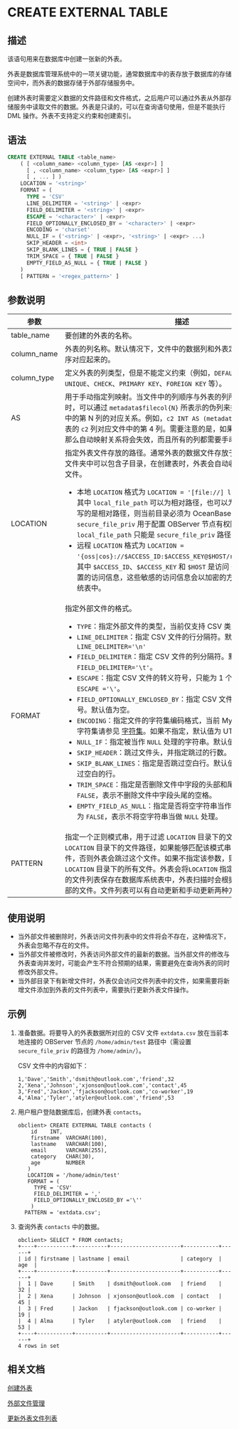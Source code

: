 # CREATE EXTERNAL TABLE

## 描述

该语句用来在数据库中创建一张新的外表。

外表是数据库管理系统中的一项关键功能，通常数据库中的表存放于数据库的存储空间中，而外表的数据存储于外部存储服务中。

创建外表时需要定义数据的文件路径和文件格式，之后用户可以通过外表从外部存储服务中读取文件的数据。外表是只读的，可以在查询语句使用，但是不能执行 DML 操作。外表不支持定义约束和创建索引。

## 语法

```sql
CREATE EXTERNAL TABLE <table_name>
    ( [ <column_name> <column_type> [AS <expr>] ]
      [ , <column_name> <column_type> [AS <expr>] ]
      [ , ... ] )
    LOCATION = '<string>'
    FORMAT = (
      TYPE = 'CSV'
      LINE_DELIMITER = '<string>' | <expr>
      FIELD_DELIMITER = '<string>' | <expr>
      ESCAPE = '<character>' | <expr>
      FIELD_OPTIONALLY_ENCLOSED_BY = '<character>' | <expr>
      ENCODING = 'charset'
      NULL_IF = ('<string>' | <expr>, '<string>' | <expr> ...)
      SKIP_HEADER = <int>
      SKIP_BLANK_LINES = { TRUE | FALSE }
      TRIM_SPACE = { TRUE | FALSE }
      EMPTY_FIELD_AS_NULL = { TRUE | FALSE }
    )
    [ PATTERN = '<regex_pattern>' ]
```

## 参数说明

|             **参数**            |            **描述**              |
|-----------------------------------|-----------------------------------|
| table_name | 要创建的外表的名称。|
| column_name | 外表的列名称。默认情况下，文件中的数据列和外表定义的列是自动按顺序对应起来的。|
| column_type |定义外表的列类型，但是不能定义约束（例如，`DEFAULT`、`NOT NULL`、`UNIQUE`、`CHECK`、`PRIMARY KEY`、`FOREIGN KEY` 等）。|
| AS <expr>   | 用于手动指定列映射。当文件中的列顺序与外表的列所定义顺序不一致时，可以通过 `metadata$filecol{N}` 所表示的伪列来指定外表的列与文件中的第 N 列的对应关系。例如，`c2 INT AS (metadata$filecol4)` 表示外表的 `c2` 列对应文件中的第 4 列。需要注意的是，如果指定了手动列映射，那么自动映射关系将会失效，而且所有的列都需要手动定义映射关系。|
| LOCATION   | 指定外表文件存放的路径。通常外表的数据文件存放于单独一个目录中，文件夹中可以包含子目录，在创建表时，外表会自动收集该目录中的所有文件。<ul><li> 本地 `LOCATION` 格式为 `LOCATION = '[file://] local_file_path'`，其中 `local_file_path` 可以为相对路径，也可以为绝对路径。如果填写的是相对路径，则当前目录必须为 OceanBase 数据库的安装目录；`secure_file_priv` 用于配置 OBServer 节点有权限访问的文件路径。`local_file_path` 只能是 `secure_file_priv` 路径的子路径。</li><li> 远程 `LOCATION` 格式为 `LOCATION = '{oss\|cos}://$ACCESS_ID:$ACCESS_KEY@$HOST/remote_file_path'`，其中 `$ACCESS_ID`、`$ACCESS_KEY` 和 `$HOST` 是访问 OSS/COS 时需要配置的访问信息，这些敏感的访问信息会以加密的方式存放在数据库的系统表中。</li></ul>|
| FORMAT     | 指定外部文件的格式。<ul><li>`TYPE`：指定外部文件的类型，当前仅支持 CSV 类型。</li><li>`LINE_DELIMITER`：指定 CSV 文件的行分隔符。默认值为 `LINE_DELIMITER='\n'`</li><li>`FIELD_DELIMITER`：指定 CSV 文件的列分隔符。默认值为 `FIELD_DELIMITER='\t'`。</li><li>`ESCAPE`：指定 CSV 文件的转义符号，只能为 1 个字节。默认值为 `ESCAPE ='\'`。</li><li>`FIELD_OPTIONALLY_ENCLOSED_BY`：指定 CSV 文件中包裹字段值的符号。默认值为空。</li><li>`ENCODING`：指定文件的字符集编码格式，当前 MySQL 模式支持的所有字符集请参见 [字符集](../../../../../4.development-reference/1.sql-syntax/2.common-tenant-of-mysql-mode/1.basic-elements-of-mysql-mode/3.character-set-and-collation-of-mysql-mode/2.character-set-of-mysql-mode.md)。如果不指定，默认值为 UTF8MB4。</li><li>`NULL_IF`：指定被当作 `NULL` 处理的字符串。默认值为空。</li><li>`SKIP_HEADER`：跳过文件头，并指定跳过的行数。</li><li>`SKIP_BLANK_LINES`：指定是否跳过空白行。默认值为 `FALSE`，表示不跳过空白的行。</li><li>`TRIM_SPACE`：指定是否删除文件中字段的头部和尾部空格。默认值为 `FALSE`，表示不删除文件中字段头尾的空格。</li><li>`EMPTY_FIELD_AS_NULL`：指定是否将空字符串当作 `NULL` 处理。默认值为 `FALSE`，表示不将空字符串当做 `NULL` 处理。</li></ul>|
| PATTERN    | 指定一个正则模式串，用于过滤 `LOCATION` 目录下的文件。对于每个 `LOCATION` 目录下的文件路径，如果能够匹配该模式串，外表会访问这个文件，否则外表会跳过这个文件。如果不指定该参数，则默认可以访问 `LOCATION` 目录下的所有文件。外表会将`LOCATION` 指定路径下满足 `PATTERN` 的文件列表保存在数据库系统表中，外表扫描时会根据这个列表来访问外部的文件。文件列表可以有自动更新和手动更新两种方式。 |

## 使用说明

* 当外部文件被删除时，外表访问文件列表中的文件将会不存在，这种情况下，外表会忽略不存在的文件。
* 当外部文件被修改时，外表访问外部文件的最新的数据。当外部文件的修改与外表查询并发时，可能会产生不符合预期的结果，需要避免在查询外表的同时修改外部文件。
* 当外部目录下有新增文件时，外表仅会访问文件列表中的文件，如果需要将新增文件添加到外表的文件列表中，需要执行更新外表文件操作。

## 示例

1. 准备数据。将要导入的外表数据所对应的 CSV 文件 `extdata.csv` 放在当前本地连接的 OBServer 节点的 `/home/admin/test` 路径中（需设置 `secure_file_priv` 的路径为 `/home/admin/`）。

   CSV 文件中的内容如下：

   ```shell
   1,'Dave','Smith','dsmith@outlook.com','friend',32 
   2,'Xena','Johnson','xjonson@outlook.com','contact',45
   3,'Fred','Jackon','fjackson@outlook.com','co-worker',19
   4,'Alma','Tyler','atyler@outlook.com','friend',53
   ```
  
2. 用户租户登陆数据库后，创建外表 `contacts`。

   ```shell
   obclient> CREATE EXTERNAL TABLE contacts ( 
       id    INT, 
       firstname  VARCHAR(100), 
       lastname   VARCHAR(100), 
       email      VARCHAR(255), 
       category   CHAR(30), 
       age        NUMBER 
      )
      LOCATION = '/home/admin/test'
      FORMAT = (
        TYPE = 'CSV'
        FIELD_DELIMITER = ','
        FIELD_OPTIONALLY_ENCLOSED_BY ='\''
       )
     PATTERN = 'extdata.csv';
   ```

3. 查询外表 `contacts` 中的数据。

   ```shell
   obclient> SELECT * FROM contacts;
   +----+-----------+----------+----------------------+-----------+------+
   | id | firstname | lastname | email                | category  | age  |
   +----+-----------+----------+----------------------+-----------+------+
   |  1 | Dave      | Smith    | dsmith@outlook.com   | friend    |   32 |
   |  2 | Xena      | Johnson  | xjonson@outlook.com  | contact   |   45 |
   |  3 | Fred      | Jackon   | fjackson@outlook.com | co-worker |   19 |
   |  4 | Alma      | Tyler    | atyler@outlook.com   | friend    |   53 |
   +----+-----------+----------+----------------------+-----------+------+
   4 rows in set  
   ```


## 相关文档

[创建外表](2.create-a-external-table-of-mysql-mode.md)

[外部文件管理](3.manage-external-files-of-mysql-mode.md)

[更新外表文件列表](13.alter-external-table-of-mysql-mode.md)